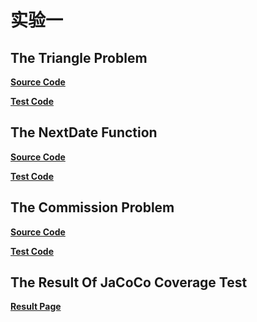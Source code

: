 # 实验一



## The Triangle Problem



**[Source Code](./src/main/java/com/lfool/test01/Triangle.java)**

**[Test Code](./src/test/java/com/lfool/test01/TriangleTest.java)**



## The NextDate Function



**[Source Code](./src/main/java/com/lfool/test01/NextDate.java)**

**[Test Code](./src/test/java/com/lfool/test01/NextDateTest.java)**



## The Commission Problem



**[Source Code](./src/main/java/com/lfool/test01/Commission.java)**

**[Test Code](./src/test/java/com/lfool/test01/CommissionTest.java)**



## The Result Of JaCoCo Coverage Test

**[Result Page](./target/result/index.html)**